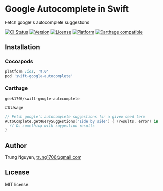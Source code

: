 # Google Autocomplete in Swift
Fetch google's autocomplete suggestions

[![CI Status](https://travis-ci.org/geek1706/swift-google-autocomplete.svg?branch=master)](https://travis-ci.org/geek1706/swift-google-autocomplete)
[![Version](https://img.shields.io/cocoapods/v/swift-google-autocomplete.svg?style=flat)](http://cocoapods.org/pods/swift-google-autocomplete)
[![License](https://img.shields.io/cocoapods/l/swift-google-autocomplete.svg?style=flat)](http://cocoapods.org/pods/swift-google-autocomplete)
[![Platform](https://img.shields.io/cocoapods/p/swift-google-autocomplete.svg?style=flat)](http://cocoapods.org/pods/swift-google-autocomplete)
[![Carthage compatible](https://img.shields.io/badge/Carthage-compatible-4BC51D.svg?style=flat)](https://github.com/Carthage/Carthage)

## Installation
### Cocoapods
```ruby
platform :ios, '8.0'
pod 'swift-google-autocomplete'
```
### Carthage
```
geek1706/swift-google-autocomplete
```
##Usage
```swift
// Fetch google's autocomplete suggestions for a given seed term
AutoComplete.getQuerySuggestions("side by side") { (results, error) in
  // Do something with suggestion results
}
```
## Author
Trung Nguyen, trung1706@gmail.com
## License
MIT license.
